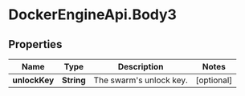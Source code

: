# DockerEngineApi.Body3

## Properties
Name | Type | Description | Notes
------------ | ------------- | ------------- | -------------
**unlockKey** | **String** | The swarm's unlock key. | [optional] 


